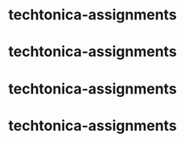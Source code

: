 # techtonica-assignments
# techtonica-assignments
# techtonica-assignments
# techtonica-assignments
